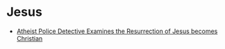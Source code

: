 # Jesus

- [Atheist Police Detective Examines the Resurrection of Jesus becomes Christian](https://www.youtube.com/watch?v=SjXMsq6SscA)
